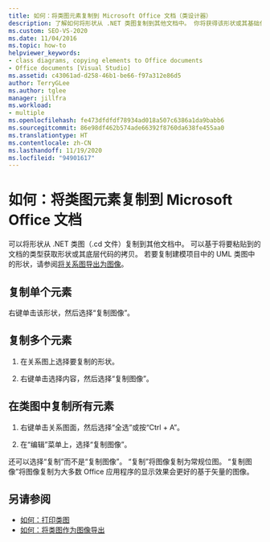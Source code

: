 ```yaml
---
title: 如何：将类图元素复制到 Microsoft Office 文档（类设计器）
description: 了解如何将形状从 .NET 类图复制到其他文档中。 你将获得该形状或其基础代码的副本。
ms.custom: SEO-VS-2020
ms.date: 11/04/2016
ms.topic: how-to
helpviewer_keywords:
- class diagrams, copying elements to Office documents
- Office documents [Visual Studio]
ms.assetid: c43061ad-d258-46b1-be66-f97a312e86d5
author: TerryGLee
ms.author: tglee
manager: jillfra
ms.workload:
- multiple
ms.openlocfilehash: fe473dfdfdf78934ad018a507c6386a1da9babb6
ms.sourcegitcommit: 86e98df462b574ade66392f8760da638fe455aa0
ms.translationtype: HT
ms.contentlocale: zh-CN
ms.lasthandoff: 11/19/2020
ms.locfileid: "94901617"
---
```

# <a name="how-to-copy-class-diagram-elements-to-a-microsoft-office-document"></a>如何：将类图元素复制到 Microsoft Office 文档

可以将形状从 .NET 类图（.cd 文件）复制到其他文档中。 可以基于将要粘贴到的文档的类型获取形状或其底层代码的拷贝。 若要复制建模项目中的 UML 类图中的形状，请参阅[将关系图导出为图像](../../modeling/export-diagrams-as-images.md)。

## <a name="copy-a-single-element"></a>复制单个元素

右键单击该形状，然后选择“复制图像”。

## <a name="copy-several-elements"></a>复制多个元素

1. 在关系图上选择要复制的形状。

2. 右键单击选择内容，然后选择“复制图像”。

## <a name="copy-all-the-elements-in-a-class-diagram"></a>在类图中复制所有元素

1. 右键单击关系图面，然后选择“全选”或按“Ctrl + A”。

2. 在“编辑”菜单上，选择“复制图像”。

还可以选择“复制”而不是“复制图像”。 “复制”将图像复制为常规位图。 “复制图像”将图像复制为大多数 Office 应用程序的显示效果会更好的基于矢量的图像。

## <a name="see-also"></a>另请参阅

- [如何：打印类图](how-to-print-class-diagrams.md)
- [如何：将类图作为图像导出](how-to-export-class-diagrams-as-images.md)
